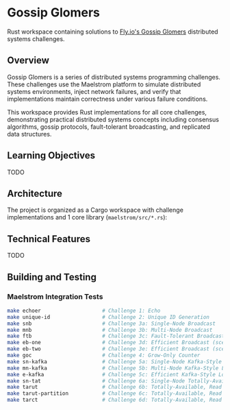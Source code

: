 # Gossip Glomers

Rust workspace containing solutions to
[Fly.io's Gossip Glomers](https://fly.io/dist-sys/) distributed systems
challenges.

## Overview

Gossip Glomers is a series of distributed systems programming challenges. These
challenges use the Maelstrom platform to simulate distributed systems
environments, inject network failures, and verify that implementations maintain
correctness under various failure conditions.

This workspace provides Rust implementations for all core challenges,
demonstrating practical distributed systems concepts including consensus
algorithms, gossip protocols, fault-tolerant broadcasting, and replicated data
structures.

## Learning Objectives

TODO

## Architecture

The project is organized as a Cargo workspace with challenge implementations and
1 core library (`maelstrom/src/*.rs`):

## Technical Features

TODO

## Building and Testing

### Maelstrom Integration Tests

```bash
make echoer                    # Challenge 1: Echo 
make unique-id                 # Challenge 2: Unique ID Generation 
make snb                       # Challenge 3a: Single-Node Broadcast 
make mnb                       # Challenge 3b: Multi-Node Broadcast 
make ftb                       # Challenge 3c: Fault-Tolerant Broadcast
make eb-one                    # Challenge 3d: Efficient Broadcast (scenario 1)
make eb-two                    # Challenge 3e: Efficient Broadcast (scenario 2) 
make goc                       # Challenge 4: Grow-Only Counter 
make sn-kafka                  # Challenge 5a: Single-Node Kafka-Style Log
make mn-kafka                  # Challenge 5b: Multi-Node Kafka-Style Log 
make e-kafka                   # Challenge 5c: Efficient Kafka-Style Log 
make sn-tat                    # Challenge 6a: Single-Node Totally-Available Transactions
make tarut                     # Challenge 6b: Totally-Available, Read Uncommitted Transactions
make tarut-partition           # Challenge 6c: Totally-Available, Read Uncommitted Transactions with Network Partitioning
make tarct                     # Challenge 6d: Totally-Available, Read Committed Transactions
```
